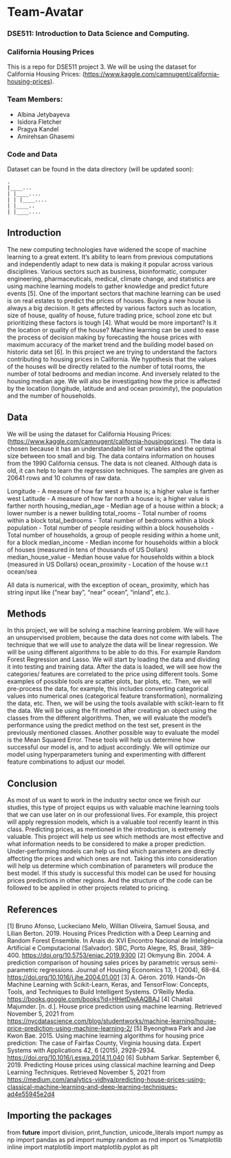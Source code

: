 # Team-Avatar
### DSE511: Introduction to Data Science and Computing. 
### California Housing Prices

This is a repo for DSE511 project 3. We will be using the dataset for California Housing Prices: (https://www.kaggle.com/camnugent/california-housing-prices).

### Team Members: 

- Albina Jetybayeva
- Isidora Fletcher
- Pragya Kandel
- Amirehsan Ghasemi

### Code and Data

Dataset can be found in the data directory (will be updated soon): 

```
.
|____...
| |____....
| | |____....
| |____..
| |____....
```

## Introduction

The new computing technologies have widened the scope of machine learning to a great extent. It’s ability to learn from previous computations and independently adapt to new data is making it popular across various disciplines. Various sectors such as business, bioinformatic, computer engineering, pharmaceuticals, medical, climate change, and statistics are using machine learning models to gather knowledge and predict future events [5]. One of the important sectors that machine learning can be used is on real estates to predict the prices of houses. Buying a new house is always a big decision. It gets affected by various factors such as location, size of house, quality of house, future trading price, school zone etc but prioritizing these factors is tough [4]. What would be more important? Is it the location or quality of the house? Machine learning can be used to ease the process of decision making by forecasting the house prices with maximum accuracy of the market trend and the building model based on historic data set [6]. In this project we are trying to understand the factors contributing to housing prices in California. We hypothesis that the values of the houses will be directly related to the number of total rooms, the number of total bedrooms and median income. And inversely related to the housing median age. We will also be investigating how the price is affected by the location (longitude,
latitude and and ocean proximity), the population and the number of households.

## Data

We will be using the dataset for California Housing Prices: (https://www.kaggle.com/camnugent/california-housingprices).
The data is chosen because it has an understandable list of variables and the optimal size between too small and big. The data contains information on houses from the 1990 California census. The data is not cleaned. Although data is old, it can help to learn the regression techniques. The samples are given as
20641 rows and 10 columns of raw data.

Longitude - A measure of how far west a house is; a higher value is farther west
Latitude - A measure of how far north a house is; a higher value is farther north
housing_median_age - Median age of a house within a block; a lower number is a newer building
total_rooms - Total number of rooms within a block
total_bedrooms - Total number of bedrooms within a block
population - Total number of people residing within a block
households - Total number of households, a group of people residing within a home unit, for a block
median_income - Median income for households within a block of houses (measured in tens of thousands of US Dollars)
median_house_value - Median house value for households within a block (measured in US Dollars)
ocean_proximity - Location of the house w.r.t ocean/sea

All data is numerical, with the exception of ocean_ proximity, which has string input like (“near bay”, “near” ocean”, “inland”, etc.).

## Methods

In this project, we will be solving a machine learning problem. We will have an unsupervised problem, because the data does not come with labels. The technique that we will use to analyze the data will be linear regression. We will be using different algorithms to be able to do this. For example Random Forest Regression and Lasso. We will start by loading the data and dividing it into testing and training data. After the data is loaded, we will see how the categories/ features are correlated to the price using different tools. Some examples of possible tools are scatter plots, bar plots, etc. Then, we will pre-process the data, for example, this includes converting categorical values into numerical ones (categorical feature transformation), normalizing the data, etc. Then, we will be using the tools available with scikit-learn to fit the data. We will be using the fit method after creating an object using the classes from the different algorithms. Then, we will evaluate the model’s performance using the predict method on the test set, present in the previously mentioned classes. Another possible way to evaluate the model is the Mean Squared Error. These tools will help us determine how successful our model is, and to adjust accordingly. We will optimize our model using hyperparameters tuning and
experimenting with different feature combinations to adjust our model.

## Conclusion

As most of us want to work in the industry sector once we finish our studies, this type of project equips us with valuable machine learning tools that we can use later on in our professional lives. For example, this project will apply regression models, which is a valuable tool recently learnt in this class. Predicting prices, as mentioned in the introduction, is extremely valuable. This project will help us see which methods are most effective and what information needs to be considered to make a proper prediction. Under-performing models can help us find which parameters are directly affecting the prices and which ones are not. Taking this into consideration will help us determine which combination of parameters will produce the best model. If this study is successful this model can be used for housing prices predictions in other regions. And the structure of the code can be followed to be applied in other projects related to pricing.

## References

[1] Bruno Afonso, Luckeciano Melo, Willian Oliveira, Samuel Sousa, and Lilian Berton. 2019. Housing Prices Prediction with a Deep Learning and Random Forest Ensemble. In Anais do XVI Encontro Nacional de Inteligência Artificial e Computacional (Salvador). SBC, Porto Alegre, RS, Brasil, 389–400. https://doi.org/10.5753/eniac.2019.9300
[2] Okmyung Bin. 2004. A prediction comparison of housing sales prices by parametric versus semi-parametric regressions. Journal of Housing Economics 13, 1 (2004), 68–84. https://doi.org/10.1016/j.jhe.2004.01.001
[3] A. Géron. 2019. Hands-On Machine Learning with Scikit-Learn, Keras, and TensorFlow: Concepts, Tools, and Techniques to Build Intelligent Systems. O’Reilly Media. https://books.google.com/books?id=HHetDwAAQBAJ
[4] Chaitali Majumder. [n. d.]. House price prediction using machine learning. Retrieved November 5, 2021 from https://nycdatascience.com/blog/studentworks/machine-learning/house-price-prediction-using-machine-learning-2/
[5] Byeonghwa Park and Jae Kwon Bae. 2015. Using machine learning algorithms for housing price prediction: The case of Fairfax County, Virginia housing data. Expert Systems with Applications 42, 6 (2015), 2928–2934. https://doi.org/10.1016/j.eswa.2014.11.040
[6] Subham Sarkar. September 6, 2019. Predicting House prices using classical machine learning and Deep Learning Techniques. Retrieved November 5, 2021 from https://medium.com/analytics-vidhya/predicting-house-prices-using-classical-machine-learning-and-deep-learning-techniques-ad4e55945e2d4

## Importing the packages
from __future__ import division, print_function, unicode_literals
import numpy as np
import pandas as pd
import numpy.random as rnd
import os
%matplotlib inline
import matplotlib
import matplotlib.pyplot as plt
